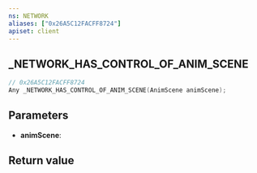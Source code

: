 ```yaml
---
ns: NETWORK
aliases: ["0x26A5C12FACFF8724"]
apiset: client
---
```

## _NETWORK_HAS_CONTROL_OF_ANIM_SCENE

```c
// 0x26A5C12FACFF8724
Any _NETWORK_HAS_CONTROL_OF_ANIM_SCENE(AnimScene animScene);
```


## Parameters
* **animScene**:

## Return value

